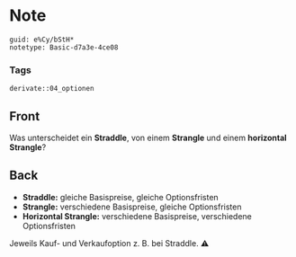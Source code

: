# Note
```
guid: e%Cy/bStH*
notetype: Basic-d7a3e-4ce08
```

### Tags
```
derivate::04_optionen
```

## Front
Was unterscheidet ein <b>Straddle</b>, von einem <b>Strangle</b>
und einem <b>horizontal Strangle</b>?

## Back
<div>
  <div>
    <ul>
      <li><strong>Straddle:</strong> gleiche Basispreise, gleiche
      Optionsfristen
      <li><strong>Strangle:</strong> verschiedene Basispreise,
      gleiche Optionsfristen
      <li><strong>Horizontal Strangle:</strong> verschiedene
      Basispreise, verschiedene Optionsfristen
    </ul>Jeweils Kauf- und Verkaufoption z. B. bei Straddle. ⚠️
  </div>
</div>

